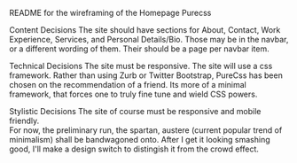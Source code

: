 README for the wireframing of the Homepage Purecss

Content Decisions
  The site should have sections for About, Contact, Work Experience, Services, and Personal Details/Bio.
  Those may be in the navbar, or a different wording of them.
  Their should be a page per navbar item. 
  
Technical Decisions
  The site must be responsive.
  The site will use a css framework.  Rather than using Zurb or Twitter Bootstrap, PureCss has been chosen on the recommendation of a friend.  Its more of a minimal framework, that forces one to truly fine tune and wield CSS powers. 

Stylistic Decisions
  The site of course must be responsive and mobile friendly.  
  For now, the preliminary run, the spartan, austere (current popular trend of minimalism) shall be bandwagoned onto.  After I get it looking smashing good, I'll make a design switch to distingish it from the crowd effect.  
